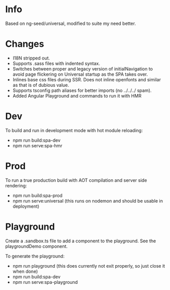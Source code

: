 # Info
Based on ng-seed/universal, modified to suite my need better.

# Changes
 * I18N stripped out.
 * Supports .sass files with indented syntax.
 * Switches between proper and legacy version of initialNavigation to avoid page flickering on Universal startup as the SPA takes over.
 * Inlines base css files during SSR. Does not inline openfonts and similar as that is of dubious value.
 * Supports tsconfig path aliases for better imports (no ../../../ spam).
 * Added Angular Playground and commands to run it with HMR

# Dev
To build and run in development mode with hot module reloading:
 * npm run build:spa-dev
 * npm run serve:spa-hmr
 
# Prod
To run a true production build with AOT compilation and server side rendering:
 * npm run build:spa-prod
 * npm run serve:universal (this runs on nodemon and should be usable in deployment)

# Playground
Create a .sandbox.ts file to add a component to the playground. See the playgroundDemo component.

To generate the playground:
 * npm run playground (this does currently not exit properly, so just close it when done)
 * npm run build:spa-dev
 * npm run serve:spa-playground
